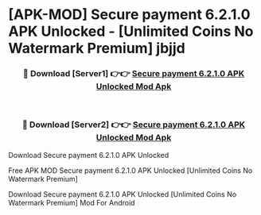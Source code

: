# [APK-MOD] Secure payment 6.2.1.0 APK Unlocked - [Unlimited Coins No Watermark Premium] jbjjd



<div align="center">
<h3>🔴 Download [Server1] 👉👉 <a href="https://momento.my/?title=Secure_payment_6.2.1.0_APK_Unlocked">Secure payment 6.2.1.0 APK Unlocked Mod Apk</a></h3><br>

<h3>🔴 Download [Server2] 👉👉 <a href="https://momento.my/?title=Secure_payment_6.2.1.0_APK_Unlocked">Secure payment 6.2.1.0 APK Unlocked Mod Apk</a></h3>
</div>



Download Secure payment 6.2.1.0 APK Unlocked 

Free APK MOD Secure payment 6.2.1.0 APK Unlocked [Unlimited Coins No Watermark Premium]

Download Secure payment 6.2.1.0 APK Unlocked [Unlimited Coins No Watermark Premium] Mod For Android
